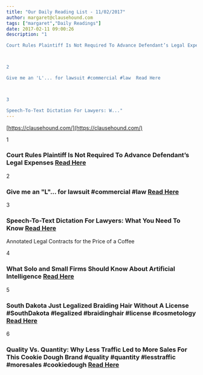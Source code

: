 ```yaml
---
title: "Our Daily Reading List - 11/02/2017"
author: margaret@clausehound.com
tags: ["margaret","Daily Readings"]
date: 2017-02-11 09:00:26
description: "1

Court Rules Plaintiff Is Not Required To Advance Defendant’s Legal Expenses  Read Here



2

Give me an 'L'... for lawsuit #commercial #law  Read Here



3

Speech-To-Text Dictation For Lawyers: W..."
---
```


[https://clausehound.com/](https://clausehound.com/)

1

### Court Rules Plaintiff Is Not Required To Advance Defendant’s Legal Expenses  [Read Here](https://goo.gl/rcpwy2)

2

### Give me an "L"... for lawsuit #commercial #law  [Read Here](https://goo.gl/KTe4vC)

3

### Speech-To-Text Dictation For Lawyers: What You Need To Know  [Read Here](https://goo.gl/7KI6Ll)

Annotated Legal Contracts
for the Price of a Coffee

4

### What Solo and Small Firms Should Know About Artificial Intelligence  [Read Here](https://goo.gl/4i68kd)

5

### South Dakota Just Legalized Braiding Hair Without A License #SouthDakota #legalized #braidinghair #license #cosmetology [Read Here](http://www.forbes.com/sites/instituteforjustice/2017/02/03/south-dakota-just-legalized-braiding-hair-without-a-license/#4bf4f6e06906)

6

### Quality Vs. Quantity: Why Less Traffic Led to More Sales For This Cookie Dough Brand #quality #quantity #lesstraffic #moresales #cookiedough [Read Here](https://www.shopify.ca/blog/edoughble-qualified-traffic)
